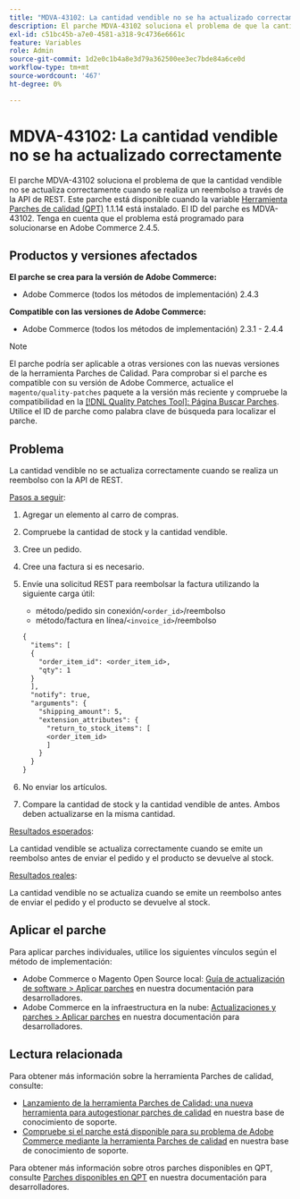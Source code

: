 ```yaml
---
title: "MDVA-43102: La cantidad vendible no se ha actualizado correctamente"
description: El parche MDVA-43102 soluciona el problema de que la cantidad vendible no se actualiza correctamente cuando se realiza un reembolso a través de la API de REST. Este parche está disponible cuando está instalada la [Quality Patches Tool (QPT)](/help/announcements/adobe-commerce-announcements/magento-quality-patches-released-new-tool-to-self-serve-quality-patches.md) 1.1.14. El ID del parche es MDVA-43102. Tenga en cuenta que el problema está programado para solucionarse en Adobe Commerce 2.4.5.
exl-id: c51bc45b-a7e0-4581-a318-9c4736e6661c
feature: Variables
role: Admin
source-git-commit: 1d2e0c1b4a8e3d79a362500ee3ec7bde84a6ce0d
workflow-type: tm+mt
source-wordcount: '467'
ht-degree: 0%

---
```


# MDVA-43102: La cantidad vendible no se ha actualizado correctamente

El parche MDVA-43102 soluciona el problema de que la cantidad vendible no se actualiza correctamente cuando se realiza un reembolso a través de la API de REST. Este parche está disponible cuando la variable [Herramienta Parches de calidad (QPT)](/help/announcements/adobe-commerce-announcements/magento-quality-patches-released-new-tool-to-self-serve-quality-patches.md) 1.1.14 está instalado. El ID del parche es MDVA-43102. Tenga en cuenta que el problema está programado para solucionarse en Adobe Commerce 2.4.5.

## Productos y versiones afectados

**El parche se crea para la versión de Adobe Commerce:**

* Adobe Commerce (todos los métodos de implementación) 2.4.3

**Compatible con las versiones de Adobe Commerce:**

* Adobe Commerce (todos los métodos de implementación) 2.3.1 - 2.4.4

>[!NOTE]
>
>El parche podría ser aplicable a otras versiones con las nuevas versiones de la herramienta Parches de Calidad. Para comprobar si el parche es compatible con su versión de Adobe Commerce, actualice el `magento/quality-patches` paquete a la versión más reciente y compruebe la compatibilidad en la [[!DNL Quality Patches Tool]: Página Buscar Parches](https://devdocs.magento.com/quality-patches/tool.html#patch-grid). Utilice el ID de parche como palabra clave de búsqueda para localizar el parche.

## Problema

La cantidad vendible no se actualiza correctamente cuando se realiza un reembolso con la API de REST.

<u>Pasos a seguir</u>:

1. Agregar un elemento al carro de compras.
1. Compruebe la cantidad de stock y la cantidad vendible.
1. Cree un pedido.
1. Cree una factura si es necesario.
1. Envíe una solicitud REST para reembolsar la factura utilizando la siguiente carga útil:

   * método/pedido sin conexión/`<order_id>`/reembolso
   * método/factura en línea/`<invoice_id>`/reembolso

   ```rest
   {
     "items": [
     {
       "order_item_id": <order_item_id>,
       "qty": 1
     }
     ],
     "notify": true,
     "arguments": {
       "shipping_amount": 5,
       "extension_attributes": {
         "return_to_stock_items": [
         <order_item_id>
         ]
       }
     }
   }
   ```

1. No enviar los artículos.
1. Compare la cantidad de stock y la cantidad vendible de antes. Ambos deben actualizarse en la misma cantidad.

<u>Resultados esperados</u>:

La cantidad vendible se actualiza correctamente cuando se emite un reembolso antes de enviar el pedido y el producto se devuelve al stock.

<u>Resultados reales</u>:

La cantidad vendible no se actualiza cuando se emite un reembolso antes de enviar el pedido y el producto se devuelve al stock.

## Aplicar el parche

Para aplicar parches individuales, utilice los siguientes vínculos según el método de implementación:

* Adobe Commerce o Magento Open Source local: [Guía de actualización de software > Aplicar parches](https://devdocs.magento.com/guides/v2.4/comp-mgr/patching/mqp.html) en nuestra documentación para desarrolladores.
* Adobe Commerce en la infraestructura en la nube: [Actualizaciones y parches > Aplicar parches](https://devdocs.magento.com/cloud/project/project-patch.html) en nuestra documentación para desarrolladores.

## Lectura relacionada

Para obtener más información sobre la herramienta Parches de calidad, consulte:

* [Lanzamiento de la herramienta Parches de Calidad: una nueva herramienta para autogestionar parches de calidad](/help/announcements/adobe-commerce-announcements/magento-quality-patches-released-new-tool-to-self-serve-quality-patches.md) en nuestra base de conocimiento de soporte.
* [Compruebe si el parche está disponible para su problema de Adobe Commerce mediante la herramienta Parches de calidad](/help/support-tools/patches-available-in-qpt-tool/check-patch-for-magento-issue-with-magento-quality-patches.md) en nuestra base de conocimiento de soporte.

Para obtener más información sobre otros parches disponibles en QPT, consulte [Parches disponibles en QPT](https://devdocs.magento.com/quality-patches/tool.html#patch-grid) en nuestra documentación para desarrolladores.
